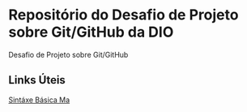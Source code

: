# Repositório do Desafio de Projeto sobre Git/GitHub da DIO
Desafio de Projeto sobre Git/GitHub

## Links Úteis 
[Sintáxe Básica Ma](https://www.markdownguide.org/basic-syntax/)
